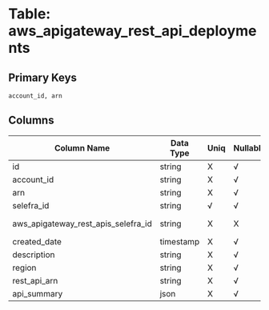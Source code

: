 # Table: aws_apigateway_rest_api_deployments

## Primary Keys 

```
account_id, arn
```


## Columns 

|  Column Name   |  Data Type  | Uniq | Nullable | Description | 
|  ----  | ----  | ----  | ----  | ---- | 
| id | string | X | √ |  | 
| account_id | string | X | √ |  | 
| arn | string | X | √ |  | 
| selefra_id | string | √ | √ | primary keys value md5 | 
| aws_apigateway_rest_apis_selefra_id | string | X | X | fk to aws_apigateway_rest_apis.selefra_id | 
| created_date | timestamp | X | √ |  | 
| description | string | X | √ |  | 
| region | string | X | √ |  | 
| rest_api_arn | string | X | √ |  | 
| api_summary | json | X | √ |  | 


